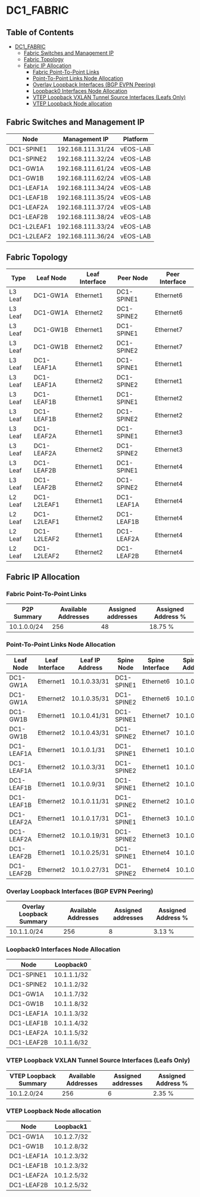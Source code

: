 # DC1_FABRIC

## Table of Contents

- [DC1_FABRIC](#dc1fabric )
  - [Fabric Switches and Management IP](#fabric-switches-and-management-ip)
  - [Fabric Topology](#fabric-topology)
  - [Fabric IP Allocation](#fabric-ip-allocation)
    - [Fabric Point-To-Point Links](#fabric-point-to-point-links)
    - [Point-To-Point Links Node Allocation](#point-to-point-links-node-allocation)
    - [Overlay Loopback Interfaces (BGP EVPN Peering)](#overlay-loopback-interfaces-bgp-evpn-peering)
    - [Loopback0 Interfaces Node Allocation](#loopback0-interfaces-node-allocation)
    - [VTEP Loopback VXLAN Tunnel Source Interfaces (Leafs Only)](#vtep-loopback-vxlan-tunnel-source-interfaces-leafs-only)
    - [VTEP Loopback Node allocation](#vtep-loopback-node-allocation)

## Fabric Switches and Management IP

| Node | Management IP | Platform |
| ---- | ------------- | -------- |
| DC1-SPINE1 | 192.168.111.31/24 | vEOS-LAB |
| DC1-SPINE2 | 192.168.111.32/24 | vEOS-LAB |
| DC1-GW1A | 192.168.111.61/24 | vEOS-LAB |
| DC1-GW1B | 192.168.111.62/24 | vEOS-LAB |
| DC1-LEAF1A | 192.168.111.34/24 | vEOS-LAB |
| DC1-LEAF1B | 192.168.111.35/24 | vEOS-LAB |
| DC1-LEAF2A | 192.168.111.37/24 | vEOS-LAB |
| DC1-LEAF2B | 192.168.111.38/24 | vEOS-LAB |
| DC1-L2LEAF1 | 192.168.111.33/24 | vEOS-LAB |
| DC1-L2LEAF2 | 192.168.111.36/24 | vEOS-LAB |

## Fabric Topology

| Type | Leaf Node | Leaf Interface | Peer Node | Peer Interface |
| ---- | --------- | -------------- | --------- | -------------- |
| L3 Leaf | DC1-GW1A | Ethernet1 | DC1-SPINE1 | Ethernet6 |
| L3 Leaf | DC1-GW1A | Ethernet2 | DC1-SPINE2 | Ethernet6 |
| L3 Leaf | DC1-GW1B | Ethernet1 | DC1-SPINE1 | Ethernet7 |
| L3 Leaf | DC1-GW1B | Ethernet2 | DC1-SPINE2 | Ethernet7 |
| L3 Leaf | DC1-LEAF1A | Ethernet1 | DC1-SPINE1 | Ethernet1 |
| L3 Leaf | DC1-LEAF1A | Ethernet2 | DC1-SPINE2 | Ethernet1 |
| L3 Leaf | DC1-LEAF1B | Ethernet1 | DC1-SPINE1 | Ethernet2 |
| L3 Leaf | DC1-LEAF1B | Ethernet2 | DC1-SPINE2 | Ethernet2 |
| L3 Leaf | DC1-LEAF2A | Ethernet1 | DC1-SPINE1 | Ethernet3 |
| L3 Leaf | DC1-LEAF2A | Ethernet2 | DC1-SPINE2 | Ethernet3 |
| L3 Leaf | DC1-LEAF2B | Ethernet1 | DC1-SPINE1 | Ethernet4 |
| L3 Leaf | DC1-LEAF2B | Ethernet2 | DC1-SPINE2 | Ethernet4 |
| L2 Leaf | DC1-L2LEAF1 | Ethernet1 | DC1-LEAF1A | Ethernet4 |
| L2 Leaf | DC1-L2LEAF1 | Ethernet2 | DC1-LEAF1B | Ethernet4 |
| L2 Leaf | DC1-L2LEAF2 | Ethernet1 | DC1-LEAF2A | Ethernet4 |
| L2 Leaf | DC1-L2LEAF2 | Ethernet2 | DC1-LEAF2B | Ethernet4 |

## Fabric IP Allocation

### Fabric Point-To-Point Links

| P2P Summary | Available Addresses | Assigned addresses | Assigned Address % |
| ----------- | ------------------- | ------------------ | ------------------ |
| 10.1.0.0/24 | 256 | 48 | 18.75 % |

### Point-To-Point Links Node Allocation

| Leaf Node | Leaf Interface | Leaf IP Address | Spine Node | Spine Interface | Spine IP Address |
| --------- | -------------- | --------------- | ---------- | --------------- | ---------------- |
| DC1-GW1A | Ethernet1 | 10.1.0.33/31 | DC1-SPINE1 | Ethernet6 | 10.1.0.32/31 |
| DC1-GW1A | Ethernet2 | 10.1.0.35/31 | DC1-SPINE2 | Ethernet6 | 10.1.0.34/31 |
| DC1-GW1B | Ethernet1 | 10.1.0.41/31 | DC1-SPINE1 | Ethernet7 | 10.1.0.40/31 |
| DC1-GW1B | Ethernet2 | 10.1.0.43/31 | DC1-SPINE2 | Ethernet7 | 10.1.0.42/31 |
| DC1-LEAF1A | Ethernet1 | 10.1.0.1/31 | DC1-SPINE1 | Ethernet1 | 10.1.0.0/31 |
| DC1-LEAF1A | Ethernet2 | 10.1.0.3/31 | DC1-SPINE2 | Ethernet1 | 10.1.0.2/31 |
| DC1-LEAF1B | Ethernet1 | 10.1.0.9/31 | DC1-SPINE1 | Ethernet2 | 10.1.0.8/31 |
| DC1-LEAF1B | Ethernet2 | 10.1.0.11/31 | DC1-SPINE2 | Ethernet2 | 10.1.0.10/31 |
| DC1-LEAF2A | Ethernet1 | 10.1.0.17/31 | DC1-SPINE1 | Ethernet3 | 10.1.0.16/31 |
| DC1-LEAF2A | Ethernet2 | 10.1.0.19/31 | DC1-SPINE2 | Ethernet3 | 10.1.0.18/31 |
| DC1-LEAF2B | Ethernet1 | 10.1.0.25/31 | DC1-SPINE1 | Ethernet4 | 10.1.0.24/31 |
| DC1-LEAF2B | Ethernet2 | 10.1.0.27/31 | DC1-SPINE2 | Ethernet4 | 10.1.0.26/31 |

### Overlay Loopback Interfaces (BGP EVPN Peering)

| Overlay Loopback Summary | Available Addresses | Assigned addresses | Assigned Address % |
| ------------------------ | ------------------- | ------------------ | ------------------ |
| 10.1.1.0/24 | 256 | 8 | 3.13 % |

### Loopback0 Interfaces Node Allocation

| Node | Loopback0 |
| ---- | --------- |
| DC1-SPINE1 | 10.1.1.1/32 |
| DC1-SPINE2 | 10.1.1.2/32 |
| DC1-GW1A | 10.1.1.7/32 |
| DC1-GW1B | 10.1.1.8/32 |
| DC1-LEAF1A | 10.1.1.3/32 |
| DC1-LEAF1B | 10.1.1.4/32 |
| DC1-LEAF2A | 10.1.1.5/32 |
| DC1-LEAF2B | 10.1.1.6/32 |

### VTEP Loopback VXLAN Tunnel Source Interfaces (Leafs Only)

| VTEP Loopback Summary | Available Addresses | Assigned addresses | Assigned Address % |
| --------------------- | ------------------- | ------------------ | ------------------ |
| 10.1.2.0/24 | 256 | 6 | 2.35 % |

### VTEP Loopback Node allocation

| Node | Loopback1 |
| ---- | --------- |
| DC1-GW1A | 10.1.2.7/32 |
| DC1-GW1B | 10.1.2.8/32 |
| DC1-LEAF1A | 10.1.2.3/32 |
| DC1-LEAF1B | 10.1.2.3/32 |
| DC1-LEAF2A | 10.1.2.5/32 |
| DC1-LEAF2B | 10.1.2.5/32 |
